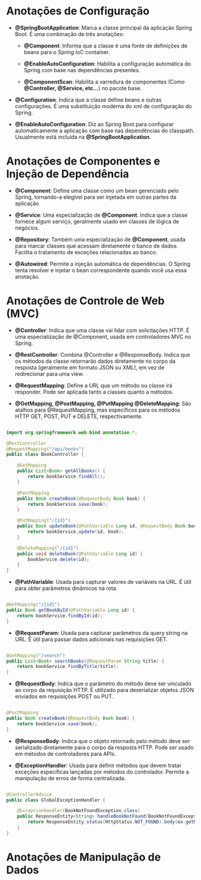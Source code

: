 # Anotações de Configuração

- **@SpringBootApplication**: Marca a classe principal da aplicação Spring Boot. É uma combinação de três anotações:

    - **@Component**: Informa que a classe é uma fonte de definições de beans para o Spring IoC container.

    - **@EnableAutoConfiguration**: Habilita a configuração automática do Spring com base nas dependências presentes.

    - **@ComponentScan**: Habilita a varredura de componentes (Como **@Controller, @Service, etc...**) no pacote base.

- **@Configuration**: Indica que a classe define beans e outras configurações. É uma substituição moderna do xml de configuração do Spring.

- **@EnableAutoConfiguration**: Diz ao Spring Boot para configurar automaticamente a aplicação com base nas dependências do classpath. Usualmente está incluída na **@SpringBootApplication**.

# Anotações de Componentes e Injeção de Dependência

- **@Component**:  Define uma classe como um bean gerenciado pelo Spring, tornando-a elegível para ser injetada em outras partes da aplicação

- **@Service**: Uma especialização de **@Component**. Indica que a classe fornece algum serviço, geralmente usado em classes de lógica de negócios.

- **@Repository**: Também uma especialização de **@Component**, usada para marcar classes que acessam diretamente o banco de dados. Facilita o tratamento de exceções relacionadas ao banco.

- **@Autowired**: Permite a injeção automática de dependências. O Spring tenta resolver e injetar o bean correspondente quando você usa essa anotação.

# Anotações de Controle de Web (MVC)

- **@Controller**: Indica que uma classe vai lidar com solicitações HTTP. É uma especialização de @Component, usada em controladores MVC no Spring.

- **@RestController**: Combina @Controller e @ResponseBody. Indica que os métodos da classe retornarão dados diretamente no corpo da resposta (geralmente em formato JSON ou XML), em vez de redirecionar para uma view.

- **@RequestMapping**: Define a URL que um método ou classe irá responder. Pode ser aplicada tanto a classes quanto a métodos.

- **@GetMapping, @PostMapping, @PutMapping @DeleteMapping**: São atalhos para @RequestMapping, mas específicos para os métodos HTTP GET, POST, PUT e DELETE, respectivamente.

``` java 

import org.springframework.web.bind.annotation.*;

@RestController
@RequestMapping("/api/books")
public class BookController {

    @GetMapping
    public List<Book> getAllBooks() {
        return bookService.findAll();
    }

    @PostMapping
    public Book createBook(@RequestBody Book book) {
        return bookService.save(book);
    }

    @PutMapping("/{id}")
    public Book updateBook(@PathVariable Long id, @RequestBody Book book) {
        return bookService.update(id, book);
    }

    @DeleteMapping("/{id}")
    public void deleteBook(@PathVariable Long id) {
        bookService.delete(id);
    }
}

```

- **@PathVariable**: Usada para capturar valores de variáveis na URL. É útil para obter parâmetros dinâmicos na rota.

``` java

@GetMapping("/{id}")
public Book getBookById(@PathVariable Long id) {
    return bookService.findById(id);
}

```

- **@RequestParam**: Usada para capturar parâmetros da query string na URL. É útil para passar dados adicionais nas requisições GET.

``` java

@GetMapping("/search")
public List<Book> searchBooks(@RequestParam String title) {
    return bookService.findByTitle(title);
}

```

- **@RequestBody**:  Indica que o parâmetro do método deve ser vinculado ao corpo da requisição HTTP. É utilizado para deserializar objetos JSON enviados em requisições POST ou PUT.

``` java

@PostMapping
public Book createBook(@RequestBody Book book) {
    return bookService.save(book);
}

```

- **@ResponseBody**:  Indica que o objeto retornado pelo método deve ser serializado diretamente para o corpo da resposta HTTP. Pode ser usado em métodos de controladores para APIs.

- **@ExceptionHandler**: Usada para definir métodos que devem tratar exceções específicas lançadas por métodos do controlador. Permite a manipulação de erros de forma centralizada.

``` java

@ControllerAdvice
public class GlobalExceptionHandler {

    @ExceptionHandler(BookNotFoundException.class)
    public ResponseEntity<String> handleBookNotFound(BookNotFoundException ex) {
        return ResponseEntity.status(HttpStatus.NOT_FOUND).body(ex.getMessage());
    }
}

```

# Anotações de Manipulação de Dados

